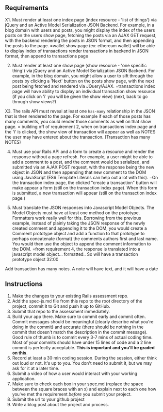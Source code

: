 ## Requirements

 X1. Must render at least one index page (index resource - 'list of things') via jQuery and an Active Model Serialization JSON Backend. For example, in a blog domain with users and posts, you might display the index of the users posts on the users show page, fetching the posts via an AJAX GET request, with the backend rendering the posts in JSON format, and then appending the posts to the page.
 =wallet show page (ex: ethereum wallet) will be able to display index of transactions
 render transactions in backend in JSON format, then append to transactions page

 2. Must render at least one show page (show resource - 'one specific thing') via jQuery and an Active Model Serialization JSON Backend. For example, in the blog domain, you might allow a user to sift through the posts by clicking a 'Next' button on the posts show page, with the next post being fetched and rendered via JQuery/AJAX.
 =transactions index page will have ability to display an individual transaction show resource (if you click on 'i'
 you will be given the show view) (next, back to go through show views?)

 X3. The rails API must reveal at least one `has-many` relationship in the JSON that is then rendered to the page. For example if each of those posts has many comments, you could render those comments as well on that show page.
 = building off of requirement 2, when on transactions index page and the 'i' is clicked, the show view of transaction will appear as well as NOTES the user may have entered about the transaction. (Transaction has many NOTES)

 4. Must use your Rails API and a form to create a resource and render the response without a page refresh. For example, a user might be able to add a comment to a post, and the comment would be serialized, and submitted via an AJAX POST request, with the response being the new object in JSON and then appending that new comment to the DOM using JavaScript (ES6 Template Literals can help out a lot with this).
 =On the transaction index page, the clicked "create a transaction" button will make appear a form (still on the transaction index page). When this form is submitted, a new transaction will appear (still on the transaction index page.)

 5. Must translate the JSON responses into Javascript Model Objects. The Model Objects must have at least one method on the prototype. Formatters work really well for this. Borrowing from the previous example, instead of plainly taking the JSON response of the newly created comment and appending it to the DOM, you would create a Comment prototype object and add a function to that prototype to perhaps concatenate (format) the comments authors first and last name. You would then use the object to append the comment information to the DOM.
=from requirement 4, the response is translated into a javascript model object... formatted..
So will have a transaction prototype object
32:00

Add transaction has many notes.  A note will have text, and it will have a date
## Instructions

1. Make the changes to your existing Rails assessment repo.
2. Add the spec-js.md file from this repo to the root directory of the project, commit it to Git and push it up to GitHub.
3. Submit that repo to the assessment immediately.
4. Build your app there. Make sure to commit early and commit often. Commit messages should be meaningful (clearly describe what you're doing in the commit) and accurate (there should be nothing in the commit that doesn't match the description in the commit message). Good rule of thumb is to commit every 3-7 mins of actual coding time. Most of your commits should have under 15 lines of code and a 2 line commit is perfectly acceptable. **This is important and you'll be graded on this**.
6. Record at least a 30 min coding session. During the session, either think out loud or not. It's up to you. You don't need to submit it, but we may ask for it at a later time.
7. Submit a video of how a user would interact with your working application.
8. Make sure to check each box in your spec.md (replace the space between the square braces with an x) and explain next to each one how you've met the requirement *before* you submit your project.
9. Submit the url to your github project
10. Write a blog post about the project and process.